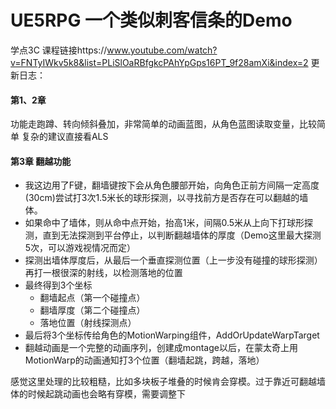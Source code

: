 # UE5RPG 一个类似刺客信条的Demo
学点3C
课程链接https://www.youtube.com/watch?v=FNTyIWkv5k8&list=PLiSlOaRBfgkcPAhYpGps16PT_9f28amXi&index=2
更新日志：

#### 第1、2章
功能走跑蹲、转向倾斜叠加，非常简单的动画蓝图，从角色蓝图读取变量，比较简单
复杂的建议直接看ALS

#### 第3章 翻越功能
- 我这边用了F键，翻墙键按下会从角色腰部开始，向角色正前方间隔一定高度(30cm)尝试打3次1.5米长的球形探测，以寻找前方是否存在可以翻越的墙体。
- 如果命中了墙体，则从命中点开始，抬高1米，间隔0.5米从上向下打球形探测，直到无法探测到平台停止，以判断翻越墙体的厚度（Demo这里最大探测5次，可以游戏视情况而定）
- 探测出墙体厚度后，从最后一个垂直探测位置（上一步没有碰撞的球形探测）再打一根很深的射线，以检测落地的位置
- 最终得到3个坐标
  - 翻墙起点（第一个碰撞点）
  - 翻墙厚度（第二个碰撞点）
  - 落地位置（射线探测点）
- 最后将3个坐标传给角色的MotionWarping组件，AddOrUpdateWarpTarget
- 翻越动画是一个完整的动画序列，创建成montage以后，在蒙太奇上用MotionWarp的动画通知打3个位置（翻墙起跳，跨越，落地）

感觉这里处理的比较粗糙，比如多块板子堆叠的时候肯会穿模。过于靠近可翻越墙体的时候起跳动画也会略有穿模，需要调整下
